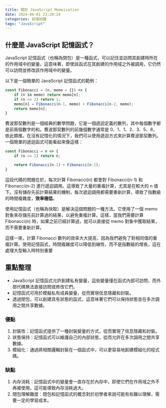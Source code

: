 ```yaml
---
title: 關於 JavaScript Memoization
date: 2024-06-01 23:20:24
categories: 前端知識
tags: "JavaScript"
---
```

## 什麼是 JavaScript 記憶函式？

JavaScript 記憶函式（也稱為閉包）是一種函式，可以記住並訪問其創建時所在的作用域中的變量。這意味著，即使該函式在其創建的作用域之外被調用，它仍然可以訪問並修改該作用域中的變量。

以下是一個簡單的 JavaScript 記憶函式的範例：

```JavaScript
const Fibonacci = (n, memo = {}) => {
	if (n in memo) return memo[n];
	if (n <= 2) return 1;
	memo[n] = Fibonacci(n-1, memo) + Fibonacci(n-2, memo);
	return memo[n];
}
```

費波那契數列是一個經典的數學問題，它是一個遞迴定義的數列，其中每個數字都是前兩個數字的和。費波那契數列的前幾個數字通常是 0、1、1、2、3、5、8，依此類推。在沒有記憶化的情況下，我們可以使用遞迴方式來計算費波那契數列。一個簡單的遞迴函式可能看起來像這樣：

```JavaScript
const Fibonacci = n => {
    if (n <= 1) return n;

    return Fibonacci(n-1) + Fibonacci(n-2);
}
```

這段代碼的問題在於，每次計算 Fibonacci(n) 都會對 Fibonacci(n-1) 和 Fibonacci(n-2) 進行遞迴調用。這導致了大量的重複計算，尤其是在較大的 n 值下。沒有儲存先前計算結果的機制，每次遞迴調用都需要重新計算，導致了指數級的時間複雜度，**效率極低**。

使用記憶函式（也稱為快取）是解決這個問題的一種方法。它使用了一個 memo 對象來存儲先前計算過的結果，以避免重複計算。這樣，當我們需要計算 Fibonacci(n) 時，如果之前已經計算過，就可以直接從 memo 對象中獲取結果，而不需要重新計算。

這樣一來，計算 Fibonacci 數列的效率大大提高，因為我們避免了對相同值的重複計算。使用記憶函式，時間複雜度可以降低到線性，而不是指數級的增長，這在處理大型輸入時特別重要

## 重點整理

- JavaScript 記憶函式允許創建私有變量，這些變量僅在函式內部可訪問，而外部代碼無法直接訪問或修改它們。
- 記憶函式可用於模擬私有成員變量，從而實現信息隱藏和封裝。
- 透過閉包，可以創建具有狀態的函式，這意味著它們可以保持狀態並在多次調用之間共享數據。

### 優點

1. 封裝性：記憶函式提供了一種封裝變量的方式，從而實現了信息隱藏和封裝。
2. 狀態保持：記憶函式可以維護自己的內部狀態，從而允許在多次調用之間共享數據。
3. 模組化：通過將相關邏輯封裝在一個函式中，可以更容易地創建模組化的程式碼。

### 缺點

1. 內存消耗：記憶函式中的變量會一直存在於內存中，即使它們在作用域之外不再被使用，這可能導致內存消耗過大。
2. 閉包理解難度：閉包和記憶函式的概念對於初學者來說可能有些難以理解，需要一定的學習成本。
